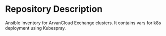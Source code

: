 # Repository Description
Ansible inventory for ArvanCloud Exchange clusters.
It contains vars for k8s deployment using Kubespray.